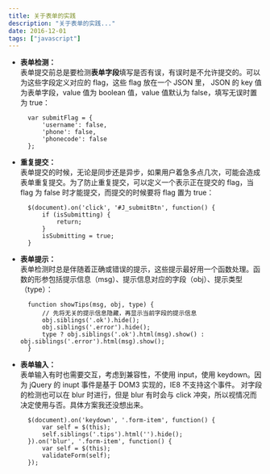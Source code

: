 ```yaml
---
title: 关于表单的实践
description: "关于表单的实践..."
date: 2016-12-01
tags: ["javascript"]
---
```


* **表单检测：**  
    表单提交前总是要检测**表单字段**填写是否有误，有误时是不允许提交的。可以为这些字段定义对应的 flag，这些 flag 放在一个 JSON 里， JSON 的 key 值为表单字段，value 值为 boolean 值，value 值默认为 false，填写无误时置为 true：

        var submitFlag = {
            'username': false,
            'phone': false,
            'phonecode': false
        };

* **重复提交：**  
    表单提交的时候，无论是同步还是异步，如果用户着急多点几次，可能会造成表单重复提交。为了防止重复提交，可以定义一个表示正在提交的 flag，当 flag 为 false 时才能提交，而提交的时候要将 flag 置为 true：

        $(document).on('click', '#J_submitBtn', function() {
            if (isSubmitting) {
                return;
            }
            isSubmitting = true;
        }

* **表单提示：**  
    表单检测时总是伴随着正确或错误的提示，这些提示最好用一个函数处理。函数的形参包括提示信息（msg）、提示信息对应的字段（obj）、提示类型（type）：

        function showTips(msg, obj, type) {
            // 先将无关的提示信息隐藏，再显示当前字段的提示信息
            obj.siblings('.ok').hide();
            obj.siblings('.error').hide();
            type ? obj.siblings('.ok').html(msg).show() : obj.siblings('.error').html(msg).show();
        }

* **表单输入：**  
    表单输入有时也需要交互，考虑到兼容性，不使用 input，使用 keydown。因为 jQuery 的 inupt 事件是基于 DOM3 实现的，IE8 不支持这个事件。
    对字段的检测也可以在 blur 时进行，但是 blur 有时会与 click 冲突，所以视情况而决定使用与否。具体方案我还没想出来。

        $(document).on('keydown', '.form-item', function() {
            var self = $(this);
            self.siblings('.tips').html('').hide();
        }).on('blur', '.form-item', function() {
            var self = $(this);
            validateForm(self);
        });
